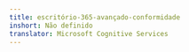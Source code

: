 ```yaml
---
title: escritório-365-avançado-conformidade
inshort: Não definido
translator: Microsoft Cognitive Services
---
```




